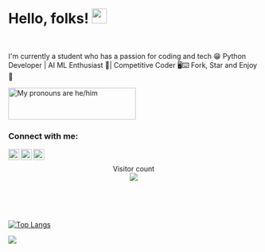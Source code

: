 # Hello, folks! <img src="https://raw.githubusercontent.com/MartinHeinz/MartinHeinz/master/wave.gif" width="30px"> 

<br />

I'm currently a student who has a passion for coding and tech 😁
Python Developer | AI ML Enthusiast 🤖| Competitive Coder 🖥⌨ Fork, Star and Enjoy 🌟

<a href="https://pronouns.vercel.app" title="Add pronouns to your own profile">
  <img src="https://pronouns.vercel.app/he/him?gradient=grapefruit%20sunset" width="256" height="64" alt="My pronouns are he/him">
</a>

### Connect with me:
[<img align="left" alt="stompingdrake | Twitter" width="22px" src="https://cdn.jsdelivr.net/npm/simple-icons@v3/icons/twitter.svg" />][twitter]
[<img align="left" alt="polok-ghosh | LinkedIn" width="22px" src="https://cdn.jsdelivr.net/npm/simple-icons@v3/icons/linkedin.svg" />][linkedin]
[<img align="left" alt="thepolokofficial | Instagram" width="22px" src="https://cdn.jsdelivr.net/npm/simple-icons@v3/icons/instagram.svg"/>][instagram]

<br />

<p align="center"> 
  Visitor count<br>
  <img src="https://profile-counter.glitch.me/Polokghosh3/count.svg" />
</p>

<br />
<br />
<br />

[![Top Langs](https://github-readme-stats.vercel.app/api/top-langs/?username=Polokghosh53)](https://github.com/Polokghosh53/github-readme-stats)

<img src="https://github-readme-stats.vercel.app/api?username=Polokghosh53&&show_icons=true&title_color=ffffff&icon_color=bb2acf&text_color=daf7dc&bg_color=151515">



[twitter]: https://twitter.com/stompingdrake
[linkedin]: https://linkedin.com/in/polok-ghosh
[instagram]: https://instagram.com/thepolokofficial
